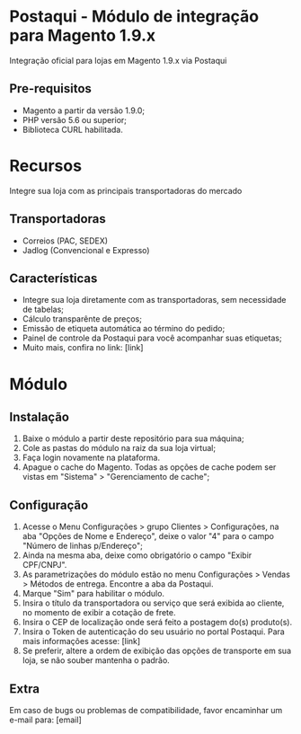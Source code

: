 # Postaqui - Módulo de integração para Magento 1.9.x
Integração oficial para lojas em Magento 1.9.x via Postaqui

## Pre-requisitos

- Magento a partir da versão 1.9.0;
- PHP versão 5.6 ou superior;
- Biblioteca CURL habilitada.

# Recursos

Integre sua loja com as principais transportadoras do mercado

## Transportadoras

- Correios (PAC, SEDEX)
- Jadlog (Convencional e Expresso)

## Características

- Integre sua loja diretamente com as transportadoras, sem necessidade de tabelas;
- Cálculo transparênte de preços;
- Emissão de etiqueta automática ao término do pedido;
- Painel de controle da Postaqui para você acompanhar suas etiquetas;
- Muito mais, confira no link: [link]

# Módulo

## Instalação

1) Baixe o módulo a partir deste repositório para sua máquina;
2) Cole as pastas do módulo na raiz da sua loja virtual;
3) Faça login novamente na plataforma.
4) Apague o cache do Magento. Todas as opções de cache podem ser vistas em "Sistema" > "Gerenciamento de cache";

## Configuração

1) Acesse o Menu Configurações > grupo Clientes > Configurações, na aba "Opções de Nome e Endereço", deixe o valor "4" para o campo "Número de linhas p/Endereço";
2) Ainda na mesma aba, deixe como obrigatório o campo "Exibir CPF/CNPJ".
3) As parametrizações do módulo estão no menu Configurações > Vendas > Métodos de entrega. Encontre a aba da Postaqui.
4) Marque "Sim" para habilitar o módulo.
5) Insira o título da transportadora ou serviço que será exibida ao cliente, no momento de exibir a cotação de frete.
6) Insira o CEP de localização onde será feito a postagem do(s) produto(s).
7) Insira o Token de autenticação do seu usuário no portal Postaqui. Para mais informações acesse: [link]
8) Se preferir, altere a ordem de exibição das opções de transporte em sua loja, se não souber mantenha o padrão.

## Extra

Em caso de bugs ou problemas de compatibilidade, favor encaminhar um e-mail para: [email]